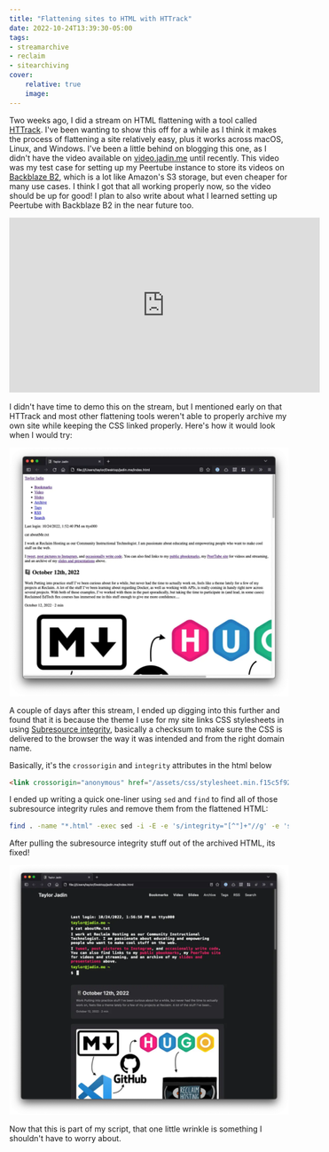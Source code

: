 ```yaml
---
title: "Flattening sites to HTML with HTTrack"
date: 2022-10-24T13:39:30-05:00
tags:
- streamarchive
- reclaim
- sitearchiving
cover:
    relative: true
    image: 
---
```


Two weeks ago, I did a stream on HTML flattening with a tool called [HTTrack](https://www.httrack.com/). I've been wanting to show this off for a while as I think it makes the process of flattening a site relatively easy, plus it works across macOS, Linux, and Windows. I've been a little behind on blogging this one, as I didn't have the video available on [video.jadin.me](https://video.jadin.me) until recently. This video was my test case for setting up my Peertube instance to store its videos on [Backblaze B2](https://www.backblaze.com/cloud-storage), which is a lot like Amazon's S3 storage, but even cheaper for many use cases. I think I got that all working properly now, so the video should be up for good! I plan to also write about what I learned setting up Peertube with Backblaze B2 in the near future too.

<center>
<iframe title="Flattening sites to HTML with HTTrack" src="https://video.jadin.me/videos/embed/cd4d150e-ead8-4855-ab9a-698605f4df6f?start=6m" allowfullscreen="" sandbox="allow-same-origin allow-scripts allow-popups" width="560" height="315" frameborder="0"></iframe>
</center>

I didn't have time to demo this on the stream, but I mentioned early on that HTTrack and most other flattening tools weren't able to properly archive my own site while keeping the CSS linked properly. Here's how it would look when I would try:

![the jadin.me homepage but with no CSS](Capture%202022-10-24T135248.webp)

A couple of days after this stream, I ended up digging into this further and found that it is because the theme I use for my site links CSS stylesheets in using [Subresource integrity](https://www.w3.org/TR/SRI/), basically a checksum to make sure the CSS is delivered to the browser the way it was intended and from the right domain name. 

Basically, it's the `crossorigin` and `integrity` attributes in the html below
```html
<link crossorigin="anonymous" href="/assets/css/stylesheet.min.f15c5f92ccf596b9ae53126ff477060bbea3aa7a2fc6a1af48f0e89a2cf6148d.css" integrity="sha256-8Vxfksz1lrmuUxJv9HcGC76jqnovxqGvSPDomiz2FI0=" rel="preload stylesheet" as="style">
```

I ended up writing a quick one-liner using `sed` and `find` to find all of those subresource integrity rules and remove them from the flattened HTML:
```bash
find . -name "*.html" -exec sed -i -E -e 's/integrity="[^"]+"//g' -e 's/crossorigin="[^"]+"//g' {} \;
```

After pulling the subresource integrity stuff out of the archived HTML, its fixed!

![the jadin.me homepage flattened to html properly!](Capture%202022-10-24T135714.webp)

Now that this is part of my script, that one little wrinkle is something I shouldn't have to worry about. 